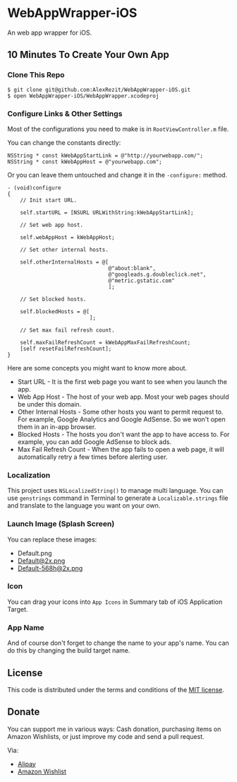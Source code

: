 # WebAppWrapper-iOS

An web app wrapper for iOS.

## 10 Minutes To Create Your Own App

### Clone This Repo

```
$ git clone git@github.com:AlexRezit/WebAppWrapper-iOS.git
$ open WebAppWrapper-iOS/WebAppWrapper.xcodeproj
```

### Configure Links & Other Settings

Most of the configurations you need to make is in `RootViewController.m` file.

You can change the constants directly:

```
NSString * const kWebAppStartLink = @"http://yourwebapp.com/";
NSString * const kWebAppHost = @"yourwebapp.com";
```

Or you can leave them untouched and change it in the `-configure:` method.

```
- (void)configure
{
    // Init start URL.
    
    self.startURL = [NSURL URLWithString:kWebAppStartLink];
    
    // Set web app host.
    
    self.webAppHost = kWebAppHost;
    
    // Set other internal hosts.
    
    self.otherInternalHosts = @[
                                @"about:blank",
                                @"googleads.g.doubleclick.net",
                                @"metric.gstatic.com"
                                ];
    
    // Set blocked hosts.
    
    self.blockedHosts = @[
                          ];
    
    // Set max fail refresh count.
    
    self.maxFailRefreshCount = kWebAppMaxFailRefreshCount;
    [self resetFailRefreshCount];
}
```

Here are some concepts you might want to know more about.

* Start URL - It is the first web page you want to see when you launch the app.
* Web App Host - The host of your web app. Most your web pages should be under this domain.
* Other Internal Hosts - Some other hosts you want to permit request to. For example, Google Analytics and Google AdSense. So we won't open them in an in-app browser.
* Blocked Hosts - The hosts you don't want the app to have access to. For example, you can add Google AdSense to block ads.
* Max Fail Refresh Count - When the app fails to open a web page, it will automatically retry a few times before alerting user.

### Localization

This project uses `NSLocalizedString()` to manage multi language. You can use `genstrings` command in Terminal to generate a `Localizable.strings` file and translate to the language you want on your own.

### Launch Image (Splash Screen)

You can replace these images:

* Default.png
* Default@2x.png
* Default-568h@2x.png

### Icon

You can drag your icons into `App Icons` in Summary tab of iOS Application Target.

### App Name

And of course don't forget to change the name to your app's name. You can do this by changing the build target name.

## License

This code is distributed under the terms and conditions of the [MIT license](http://opensource.org/licenses/MIT).

## Donate

You can support me in various ways: Cash donation, purchasing items on Amazon Wishlists, or just improve my code and send a pull request.

Via:
* [Alipay](https://me.alipay.com/alexrezit)
* [Amazon Wishlist](http://www.amazon.cn/wishlist/P8YMPIX8QFTN/)
